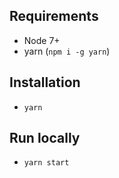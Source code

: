 ## Requirements
- Node 7+
- yarn (`npm i -g yarn`)

## Installation

- `yarn`

## Run locally

- `yarn start`